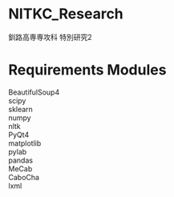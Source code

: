 # NITKC_Research
釧路高専専攻科 特別研究2

# Requirements Modules  
BeautifulSoup4  
scipy  
sklearn  
numpy  
nltk  
PyQt4  
matplotlib  
pylab  
pandas  
MeCab  
CaboCha  
lxml  
